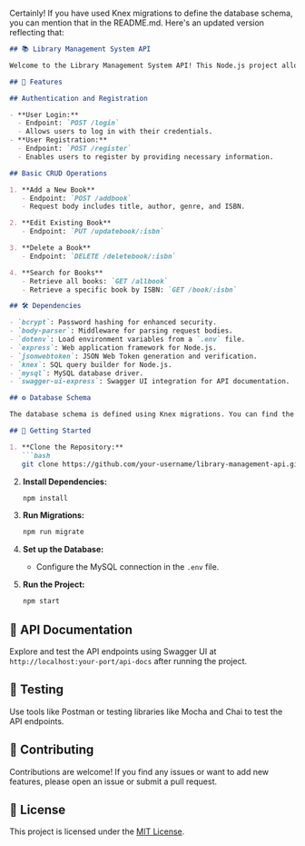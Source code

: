 Certainly! If you have used Knex migrations to define the database schema, you can mention that in the README.md. Here's an updated version reflecting that:

```markdown
## 📚 Library Management System API

Welcome to the Library Management System API! This Node.js project allows you to manage your library's book collection with ease. Whether you're adding new books, editing details, or searching for specific titles, we've got you covered. Additionally, user authentication and registration are included for added security.

## 🚀 Features

## Authentication and Registration

- **User Login:**
  - Endpoint: `POST /login`
  - Allows users to log in with their credentials.
- **User Registration:**
  - Endpoint: `POST /register`
  - Enables users to register by providing necessary information.

## Basic CRUD Operations

1. **Add a New Book**
   - Endpoint: `POST /addbook`
   - Request body includes title, author, genre, and ISBN.

2. **Edit Existing Book**
   - Endpoint: `PUT /updatebook/:isbn`

3. **Delete a Book**
   - Endpoint: `DELETE /deletebook/:isbn`

4. **Search for Books**
   - Retrieve all books: `GET /allbook`
   - Retrieve a specific book by ISBN: `GET /book/:isbn`

## 🛠️ Dependencies

- `bcrypt`: Password hashing for enhanced security.
- `body-parser`: Middleware for parsing request bodies.
- `dotenv`: Load environment variables from a `.env` file.
- `express`: Web application framework for Node.js.
- `jsonwebtoken`: JSON Web Token generation and verification.
- `knex`: SQL query builder for Node.js.
- `mysql`: MySQL database driver.
- `swagger-ui-express`: Swagger UI integration for API documentation.

## ⚙️ Database Schema

The database schema is defined using Knex migrations. You can find the migration files in the `migrations` directory.

## 🚦 Getting Started

1. **Clone the Repository:**
   ```bash
   git clone https://github.com/your-username/library-management-api.git](https://github.com/devsathwara/rest-api-library.git
   ```

2. **Install Dependencies:**
   ```bash
   npm install
   ```

3. **Run Migrations:**
   ```bash
   npm run migrate
   ```

4. **Set up the Database:**
   - Configure the MySQL connection in the `.env` file.

5. **Run the Project:**
   ```bash
   npm start
   ```

## 📖 API Documentation

Explore and test the API endpoints using Swagger UI at `http://localhost:your-port/api-docs` after running the project.

## 🧪 Testing

Use tools like Postman or testing libraries like Mocha and Chai to test the API endpoints.

## 🤝 Contributing

Contributions are welcome! If you find any issues or want to add new features, please open an issue or submit a pull request.

## 📄 License

This project is licensed under the [MIT License](LICENSE).
